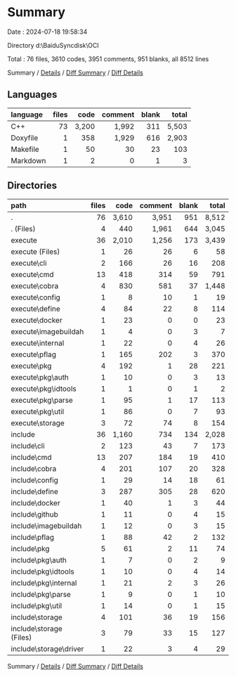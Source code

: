 # Summary

Date : 2024-07-18 19:58:34

Directory d:\\BaiduSyncdisk\\OCI

Total : 76 files,  3610 codes, 3951 comments, 951 blanks, all 8512 lines

Summary / [Details](details.md) / [Diff Summary](diff.md) / [Diff Details](diff-details.md)

## Languages
| language | files | code | comment | blank | total |
| :--- | ---: | ---: | ---: | ---: | ---: |
| C++ | 73 | 3,200 | 1,992 | 311 | 5,503 |
| Doxyfile | 1 | 358 | 1,929 | 616 | 2,903 |
| Makefile | 1 | 50 | 30 | 23 | 103 |
| Markdown | 1 | 2 | 0 | 1 | 3 |

## Directories
| path | files | code | comment | blank | total |
| :--- | ---: | ---: | ---: | ---: | ---: |
| . | 76 | 3,610 | 3,951 | 951 | 8,512 |
| . (Files) | 4 | 440 | 1,961 | 644 | 3,045 |
| execute | 36 | 2,010 | 1,256 | 173 | 3,439 |
| execute (Files) | 1 | 26 | 26 | 6 | 58 |
| execute\\cli | 2 | 166 | 26 | 16 | 208 |
| execute\\cmd | 13 | 418 | 314 | 59 | 791 |
| execute\\cobra | 4 | 830 | 581 | 37 | 1,448 |
| execute\\config | 1 | 8 | 10 | 1 | 19 |
| execute\\define | 4 | 84 | 22 | 8 | 114 |
| execute\\docker | 1 | 23 | 0 | 0 | 23 |
| execute\\imagebuildah | 1 | 4 | 0 | 3 | 7 |
| execute\\internal | 1 | 22 | 0 | 4 | 26 |
| execute\\pflag | 1 | 165 | 202 | 3 | 370 |
| execute\\pkg | 4 | 192 | 1 | 28 | 221 |
| execute\\pkg\\auth | 1 | 10 | 0 | 3 | 13 |
| execute\\pkg\\idtools | 1 | 1 | 0 | 1 | 2 |
| execute\\pkg\\parse | 1 | 95 | 1 | 17 | 113 |
| execute\\pkg\\util | 1 | 86 | 0 | 7 | 93 |
| execute\\storage | 3 | 72 | 74 | 8 | 154 |
| include | 36 | 1,160 | 734 | 134 | 2,028 |
| include\\cli | 2 | 123 | 43 | 7 | 173 |
| include\\cmd | 13 | 207 | 184 | 19 | 410 |
| include\\cobra | 4 | 201 | 107 | 20 | 328 |
| include\\config | 1 | 29 | 14 | 18 | 61 |
| include\\define | 3 | 287 | 305 | 28 | 620 |
| include\\docker | 1 | 40 | 1 | 3 | 44 |
| include\\github | 1 | 11 | 0 | 4 | 15 |
| include\\imagebuildah | 1 | 12 | 0 | 3 | 15 |
| include\\pflag | 1 | 88 | 42 | 2 | 132 |
| include\\pkg | 5 | 61 | 2 | 11 | 74 |
| include\\pkg\\auth | 1 | 7 | 0 | 2 | 9 |
| include\\pkg\\idtools | 1 | 10 | 0 | 4 | 14 |
| include\\pkg\\internal | 1 | 21 | 2 | 3 | 26 |
| include\\pkg\\parse | 1 | 9 | 0 | 1 | 10 |
| include\\pkg\\util | 1 | 14 | 0 | 1 | 15 |
| include\\storage | 4 | 101 | 36 | 19 | 156 |
| include\\storage (Files) | 3 | 79 | 33 | 15 | 127 |
| include\\storage\\driver | 1 | 22 | 3 | 4 | 29 |

Summary / [Details](details.md) / [Diff Summary](diff.md) / [Diff Details](diff-details.md)